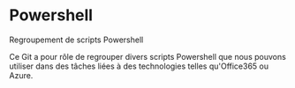 # Powershell
Regroupement de scripts Powershell

Ce Git a pour rôle de regrouper divers scripts Powershell que nous pouvons utiliser dans des tâches liées à des technologies telles qu'Office365 ou Azure.
